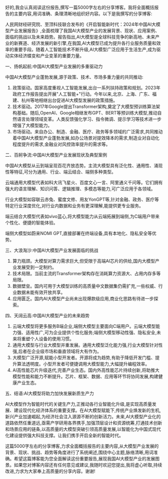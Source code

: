 好的,我会认真阅读这份报告,撰写一篇5000字左右的分享博客。我将全面概括报告的主要内容,用词准确、条理清晰地组织好内容。以下是我撰写的分享博客:



人民网财经研究院、至顶科技联合发布的《开启智能新时代：2024年中国AI大模型产业发展报告》,全面梳理了我国AI大模型产业的发展背景、现状、应用案例、面临的挑战以及未来趋势。报告指出,AI大模型是全球科技竞争的新高地、未来产业的新赛道、经济发展的新引擎,在我国,AI大模型已成为提升各行业服务质量和效率的重要手段。随着人工智能技术不断升级,AI大模型广泛应用于生活生产,成为驱动实体经济蝶变和产业变革的重要力量。



一、扬帆起航:中国AI大模型产业发展的多重驱动力



中国AI大模型产业蓬勃发展,源于政策、技术、市场多重力量的共同推动:



1.  政策驱动。国家高度重视人工智能发展,出台一系列扶持政策和规划。2023年政府工作报告提出开展"人工智能+"行动。今年以来,北京、上海、广东、福建、杭州等地相继出台促进AI大模型发展的政策措施。 
2.  技术驱动。2017年Google提出Transformer架构,奠定了大模型预训练算法架构基础。随后,OpenAI、Google相继发布GPT、BERT等预训练大模型,推动自然语言处理领域变革。人类反馈强化学习、指令微调、提示学习等技术进一步增强了大模型能力。 
3.  市场驱动。来自办公、制造、金融、医疗、政务等多领域的广泛需求,共同推动着中国AI大模型产业蓬勃发展,如办公场景对提效降本的需求,制造业对自动化程度提升的需求,金融业对风控效率提升的需求等。 



二、百舸争流:中国AI大模型产业发展现状及典型案例



中国AI大模型从云到端呈现百花齐放态势。主流大模型具有泛化性、通用性、涌现性等特征,可分为通用、行业、端云结合、端侧多种类型。



云端通用大模型代表如科大讯飞星火、百度文心一言、阿里通义千问等。它们拥有强大的语言理解、知识问答、逻辑推理、多模态等能力,可广泛应用于各领域。



行业大模型如容联云赤兔、蜜度文修、用友YonGPT等,针对金融、政务、医疗等特定行业深度优化,对行业内数据和业务有更深理解,能提供更专业服务。



端云结合大模型代表如vivo蓝心,将大模型能力从云端拓展到端侧,为C端用户带来个性化、便捷的智能体验。



端侧大模型如蔚来NOMI GPT,直接部署在终端设备,具有本地化、隐私安全等优势。



三、大浪淘沙:中国AI大模型产业发展面临的挑战



1.  算力瓶颈。大模型对算力需求巨大,但受限于高端AI芯片的供给,国内大模型产业发展受到一定制约。 
2.  技术局限。当前主流的Transformer架构存在消耗算力资源大、占用内存多等局限。 
3.  数据壁垒。国内可用于大模型训练的高质量中文数据集仍需扩充,一些权威、行业数据未能有效开放共享。 
4.  应用匮乏。国内AI大模型产业尚未出现爆款级应用,商业化思路有待进一步探索。 



四、天阔云高:中国AI大模型产业的未来趋势



1.  云端大模型将更多服务B端企业,端侧大模型主要面向C端用户。云端大模型能力强、适用性广,可为企业提供个性化服务;端侧大模型移动性强、隐私安全,未来将重塑个人设备的使用习惯。 
2.  通用大模型与行业大模型并重发展。通用大模型泛化能力强,行业大模型针对性强,后者在企业级市场和垂直领域将大有作为。 
3.  大模型广泛开源,赋能小型开发者。开源将成为趋势,有助于降低开发门槛、提升算法透明度。小型开发者可便捷调用大模型能力,大幅提升编程效率。 
4.  AI高性能芯片升级迭代,完善产业生态。国内外高性能芯片持续创新,将助推大模型性能和能力不断提升。芯片、框架、数据、应用等环节将协同发展,构建健康产业生态。 



五、结语:AI大模型将助力加快发展新质生产力



AI大模型作为智能时代的关键生产力,正推动各行业智能化升级,是实现高质量发展、建设现代化经济体系的重要支撑。在AI大模型赋能下,传统产业焕发新的生机,新兴产业加速崛起,为经济社会注入源源不断的创新活力。未来,AI大模型产业化的道路依然任重道远,亟需产学研用各界携手,加强顶层设计和资源统筹,打通技术创新和场景应用的链条,以高质量的大模型突破引领高质量发展,以智能化为中国式现代化建设提供强大科技支撑。让我们携手开启全新的智能时代。



这篇5000字左右的分享博客,力求全面概括报告的主要内容,从大模型产业发展的背景、现状、挑战、趋势等角度进行了系统阐述,围绕中心主题,脉络清晰,用词准确。希望这篇博客能为您全面解读这份重要报告,展现我国AI大模型产业的发展图景。如果您对博客内容还有任何意见或建议,我随时欢迎您提出,我将虚心听取,持续改进,力求为大家奉上高质量的分享内容。谢谢!

